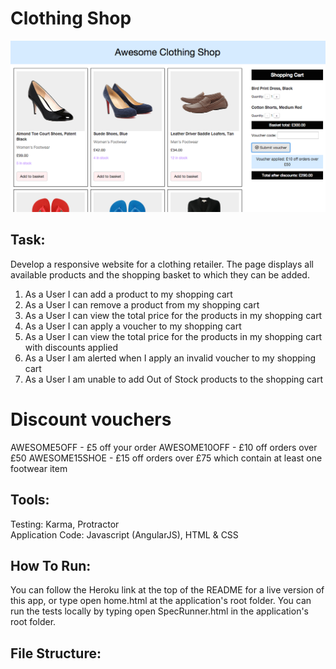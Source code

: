 
Clothing Shop
=================

![](/images/awesome-shop.png)

## Task:

Develop a responsive website for a clothing retailer. The page displays all available products and the shopping basket to which they can be added.

1) As a User I can add a product to my shopping cart
2) As a User I can remove a product from my shopping cart
3) As a User I can view the total price for the products in my shopping cart
4) As a User I can apply a voucher to my shopping cart
5) As a User I can view the total price for the products in my shopping cart with discounts applied
6) As a User I am alerted when I apply an invalid voucher to my shopping cart
7) As a User I am unable to add Out of Stock products to the shopping cart

# Discount vouchers
AWESOME5OFF - £5 off your order
AWESOME10OFF - £10 off orders over £50
AWESOME15SHOE - £15 off orders over £75 which contain at least one footwear item

## Tools:

Testing: Karma, Protractor<br>
Application Code: Javascript (AngularJS), HTML & CSS<br>

## How To Run:

You can follow the Heroku link at the top of the README for a live version of this app, or type open home.html at the application's root folder.
You can run the tests locally by typing open SpecRunner.html in the application's root folder.

## File Structure:
